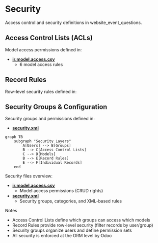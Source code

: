 # Security

Access control and security definitions in website_event_questions.

## Access Control Lists (ACLs)

Model access permissions defined in:
- **[ir.model.access.csv](../website_event_questions/security/ir.model.access.csv)**
  - 6 model access rules

## Record Rules

Row-level security rules defined in:

## Security Groups & Configuration

Security groups and permissions defined in:
- **[security.xml](../website_event_questions/security/security.xml)**

```mermaid
graph TB
    subgraph "Security Layers"
        A[Users] --> B[Groups]
        B --> C[Access Control Lists]
        C --> D[Models]
        B --> E[Record Rules]
        E --> F[Individual Records]
    end
```

Security files overview:
- **[ir.model.access.csv](../website_event_questions/security/ir.model.access.csv)**
  - Model access permissions (CRUD rights)
- **[security.xml](../website_event_questions/security/security.xml)**
  - Security groups, categories, and XML-based rules

Notes
- Access Control Lists define which groups can access which models
- Record Rules provide row-level security (filter records by user/group)
- Security groups organize users and define permission sets
- All security is enforced at the ORM level by Odoo
